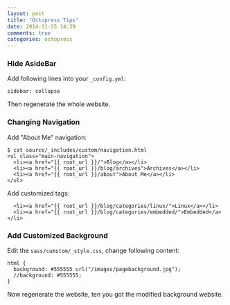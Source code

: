 ```yaml
---
layout: post
title: "Octopress Tips"
date: 2014-11-25 14:39
comments: true
categories: octopress
---
```

### Hide AsideBar
Add following lines into your `_config.yml`:    

```
sidebar: collapse

```
Then regenerate the whole website.    
### Changing Navigation
Add "About Me" navigation:    

```
$ cat source/_includes/custom/navigation.html
<ul class="main-navigation">
  <li><a href="{{ root_url }}/">Blog</a></li>
  <li><a href="{{ root_url }}/blog/archives">Archives</a></li>
  <li><a href="{{ root_url }}/about">About Me</a></li>
</ul>

```
Add customized tags:    

```
  <li><a href="{{ root_url }}/blog/categories/linux/">Linux</a></li>
  <li><a href="{{ root_url }}/blog/categories/embedded/">Embedded</a></li>

```
### Add Customized Background
Edit the `sass/cumstom/_style.css`, change following content:   

```
html {
  background: #555555 url("/images/pagebackground.jpg");
  //background: #555555;
}

```
Now regenerate the website, ten you got the modified background website.    


